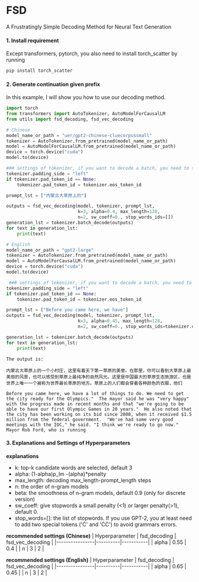 # FSD
A Frustratingly Simple Decoding Method for Neural Text Generation

#### 1. Install requirement
Except transformers, pytorch, you also need to install torch_scatter by running
```bash
pip install torch_scatter
```
#### 2. Generate continuation given prefix
In this example, I will show you how to use our decoding method.

```python
import torch
from transformers import AutoTokenizer, AutoModelForCausalLM
from utils import fsd_decoding, fsd_vec_decoding

# Chinese
model_name_or_path = "uer/gpt2-chinese-cluecorpussmall"
tokenizer = AutoTokenizer.from_pretrained(model_name_or_path)
model = AutoModelForCausalLM.from_pretrained(model_name_or_path)
device = torch.device("cuda")
model.to(device)

### settings of tokenizer, if you want to decode a batch, you need to set the pad_token_id
tokenizer.padding_side = "left"
if tokenizer.pad_token_id == None:
    tokenizer.pad_token_id = tokenizer.eos_token_id

prompt_lst = ["内蒙古大草原上的"]

outputs = fsd_vec_decoding(model, tokenizer, prompt_lst,
                           k=3, alpha=0.4, max_length=128,
                           n=2, sw_coeff=0., stop_words_ids=[])
generation_lst = tokenizer.batch_decode(outputs)
for text in generation_lst:
    print(text)

# English 
model_name_or_path = "gpt2-large"
tokenizer = AutoTokenizer.from_pretrained(model_name_or_path)
model = AutoModelForCausalLM.from_pretrained(model_name_or_path)
device = torch.device("cuda")
model.to(device)

 ### settings of tokenizer, if you want to decode a batch, you need to set the pad_token_id
tokenizer.padding_side = "left"
if tokenizer.pad_token_id == None:
    tokenizer.pad_token_id = tokenizer.eos_token_id

prompt_lst = ["Before you came here, we have"]
outputs = fsd_vec_decoding(model, tokenizer, prompt_lst,
                           k=3, alpha=0.45, max_length=128,
                           n=2, sw_coeff=0., stop_words_ids=tokenizer.convert_tokens_to_ids(['Ċ','ĊĊ']))

generation_lst = tokenizer.batch_decode(outputs)
for text in generation_lst:
    print(text)


```
```
The output is:

内蒙古大草原上的一个小村庄，这里有着天下第一草原的美誉。在那里，你可以看到大草原上最美丽的风景，也可以感受到草原上最纯净的自然风光。这里是中国最大的草原生态旅游区，也是世界上唯一一个被称为世界最长草原的地方。草原上的人们都会穿着各种颜色的衣服，他们

Before you came here, we have a lot of things to do. We need to get the city ready for the Olympics."  The mayor said he was "very happy" with the progress made in recent months and that "we're going to be able to have our first Olympic Games in 20 years."  He also noted that the city has been working on its bid since 2008, when it received $1.5 million from the federal government.  "We've had some very good meetings with the IOC," he said. "I think we're ready to go now."  Mayor Rob Ford, who is running
```

#### 3. Explanations and Settings of Hyperparameters
**explanations**

- k: top-k candidate words are selected, default 3 
- alpha: (1-alpha)p_lm -(alpha)*penalty
- max_length: decoding max_length-prompt_length steps
- n: the order of n-gram models
- beta: the smoothness of n-gram models, default 0.9 (only for discrete version)
- sw_coeff: give stopwords a small penalty (<1) or larger penalty(>1), default 0.
- stop_words=[]: the list of stopwords. If you use GPT-2, you at least need to add two special tokens ('Ċ' and 'ĊĊ') to avoid grammars errors.

**recommended settings (Chinese)**
| Hyperparameter | fsd_decoding | fsd_vec_decoding |
|----------------|----------|-----------|
| alpha          | 0.55     | 0.4       |
| n              | 3        | 2         |

**recommended settings (English)**
| Hyperparameter | fsd_decoding | fsd_vec_decoding |
|----------------|----------|-----------|
| alpha          | 0.65     | 0.45      |
| n              | 3        | 2         |
